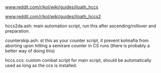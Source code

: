 www.reddit.com/r/kol/wiki/guides/iloath_hccs

www.reddit.com/r/kol/wiki/guides/iloath_hccs2

hccs2da.ash: main automation script, run this after ascending/rollover and preparation.

counterskip.ash: st this as your counter script, it prevent kolmafia from aborting upon hitting a semirare counter in CS runs (there is probably a better way of doing this)

hccs.ccs: custom combat script for main script, should be automatically used as long as the ccs is installed.